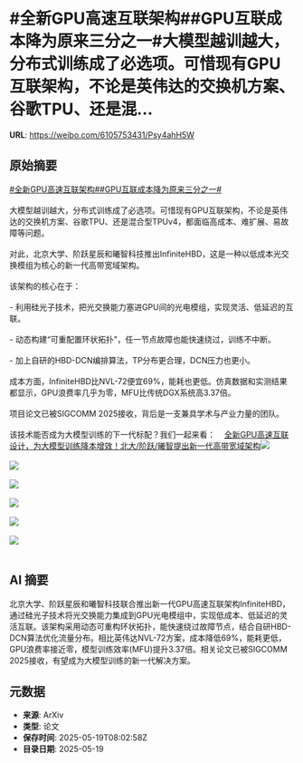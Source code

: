 # #全新GPU高速互联架构##GPU互联成本降为原来三分之一#大模型越训越大，分布式训练成了必选项。可惜现有GPU互联架构，不论是英伟达的交换机方案、谷歌TPU、还是混...

**URL**: https://weibo.com/6105753431/Psy4ahH5W

## 原始摘要

<a href="https://m.weibo.cn/search?containerid=231522type%3D1%26t%3D10%26q%3D%23%E5%85%A8%E6%96%B0GPU%E9%AB%98%E9%80%9F%E4%BA%92%E8%81%94%E6%9E%B6%E6%9E%84%23&amp;extparam=%23%E5%85%A8%E6%96%B0GPU%E9%AB%98%E9%80%9F%E4%BA%92%E8%81%94%E6%9E%B6%E6%9E%84%23" data-hide=""><span class="surl-text">#全新GPU高速互联架构#</span></a><a href="https://m.weibo.cn/search?containerid=231522type%3D1%26t%3D10%26q%3D%23GPU%E4%BA%92%E8%81%94%E6%88%90%E6%9C%AC%E9%99%8D%E4%B8%BA%E5%8E%9F%E6%9D%A5%E4%B8%89%E5%88%86%E4%B9%8B%E4%B8%80%23&amp;extparam=%23GPU%E4%BA%92%E8%81%94%E6%88%90%E6%9C%AC%E9%99%8D%E4%B8%BA%E5%8E%9F%E6%9D%A5%E4%B8%89%E5%88%86%E4%B9%8B%E4%B8%80%23" data-hide=""><span class="surl-text">#GPU互联成本降为原来三分之一#</span></a><br><br>大模型越训越大，分布式训练成了必选项。可惜现有GPU互联架构，不论是英伟达的交换机方案、谷歌TPU、还是混合型TPUv4，都面临高成本、难扩展、易故障等问题。<br><br>对此，北京大学、阶跃星辰和曦智科技推出InfiniteHBD，这是一种以低成本光交换模组为核心的新一代高带宽域架构。<br><br>该架构的核心在于：<br><br>- 利用硅光子技术，把光交换能力塞进GPU间的光电模组，实现灵活、低延迟的互联。<br><br>- 动态构建“可重配置环状拓扑”，任一节点故障也能快速绕过，训练不中断。<br><br>- 加上自研的HBD-DCN编排算法，TP分布更合理，DCN压力也更小。<br><br>成本方面，InfiniteHBD比NVL-72便宜69%，能耗也更低。仿真数据和实测结果都显示，GPU浪费率几乎为零，MFU比传统DGX系统高3.37倍。<br><br>项目论文已被SIGCOMM 2025接收，背后是一支兼具学术与产业力量的团队。<br><br>该技术能否成为大模型训练的下一代标配？我们一起来看：<a href="https://weibo.cn/sinaurl?u=https%3A%2F%2Fmp.weixin.qq.com%2Fs%2FNF9hVDEanbvIEuansGDbiQ" data-hide=""><span class="url-icon"><img style="width: 1rem;height: 1rem" src="https://h5.sinaimg.cn/upload/2015/09/25/3/timeline_card_small_web_default.png" referrerpolicy="no-referrer"></span><span class="surl-text">全新GPU高速互联设计，为大模型训练降本增效！北大/阶跃/曦智提出新一代高带宽域架构</span></a><img style="" src="https://tvax2.sinaimg.cn/large/006Fd7o3gy1i1kugkgqomj30zk0cgaem.jpg" referrerpolicy="no-referrer"><br><br><img style="" src="https://tvax1.sinaimg.cn/large/006Fd7o3gy1i1kugklqpsj30ze0k0qb7.jpg" referrerpolicy="no-referrer"><br><br><img style="" src="https://tvax4.sinaimg.cn/large/006Fd7o3gy1i1kugkhqakj30zk0heaip.jpg" referrerpolicy="no-referrer"><br><br><img style="" src="https://tvax2.sinaimg.cn/large/006Fd7o3gy1i1kugkkgn4j30zk0jb7g0.jpg" referrerpolicy="no-referrer"><br><br><img style="" src="https://tvax4.sinaimg.cn/large/006Fd7o3gy1i1kugjvbr7j30zk0acqd6.jpg" referrerpolicy="no-referrer"><br><br><img style="" src="https://tvax1.sinaimg.cn/large/006Fd7o3gy1i1kugktg40j30zk0hdtng.jpg" referrerpolicy="no-referrer"><br><br>

## AI 摘要

北京大学、阶跃星辰和曦智科技联合推出新一代GPU高速互联架构InfiniteHBD，通过硅光子技术将光交换能力集成到GPU光电模组中，实现低成本、低延迟的灵活互联。该架构采用动态可重构环状拓扑，能快速绕过故障节点，结合自研HBD-DCN算法优化流量分布。相比英伟达NVL-72方案，成本降低69%，能耗更低，GPU浪费率接近零，模型训练效率(MFU)提升3.37倍。相关论文已被SIGCOMM 2025接收，有望成为大模型训练的新一代解决方案。

## 元数据

- **来源**: ArXiv
- **类型**: 论文
- **保存时间**: 2025-05-19T08:02:58Z
- **目录日期**: 2025-05-19
